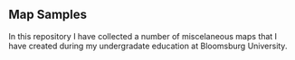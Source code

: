 ## Map Samples
In this  repository I have collected a number of miscelaneous maps that I have created during my undergradate education at Bloomsburg University.
